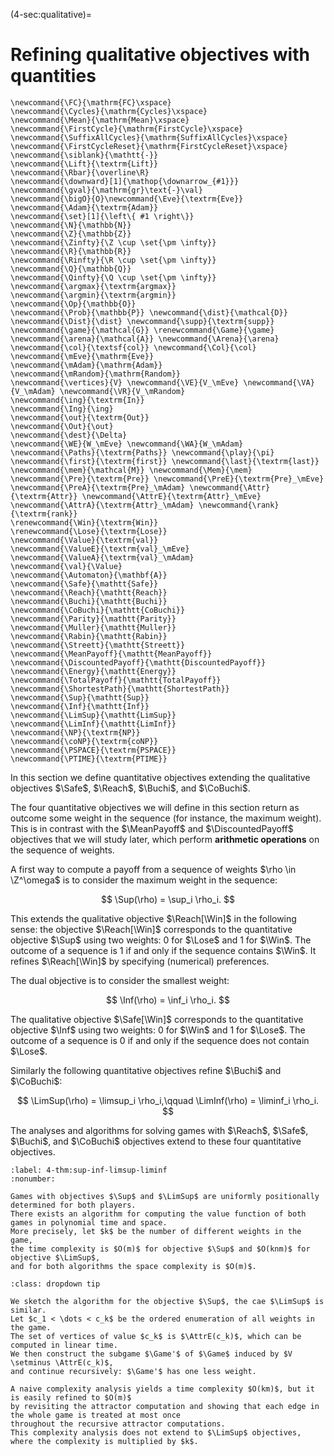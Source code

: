 (4-sec:qualitative)=
# Refining qualitative objectives with quantities

```{math}
\newcommand{\FC}{\mathrm{FC}\xspace} 
\newcommand{\Cycles}{\mathrm{Cycles}\xspace} 
\newcommand{\Mean}{\mathrm{Mean}\xspace} 
\newcommand{\FirstCycle}{\mathrm{FirstCycle}\xspace} 
\newcommand{\SuffixAllCycles}{\mathrm{SuffixAllCycles}\xspace} 
\newcommand{\FirstCycleReset}{\mathrm{FirstCycleReset}\xspace} 
\newcommand{\siblank}{\mathtt{-}}
\newcommand{\Lift}{\textrm{Lift}}
\newcommand{\Rbar}{\overline\R}
\newcommand{\downward}[1]{\mathop{\downarrow_{#1}}}
\newcommand{\gval}{\mathrm{gr}\text{-}\val}
\newcommand{\bigO}{O}\newcommand{\Eve}{\textrm{Eve}}
\newcommand{\Adam}{\textrm{Adam}}
\newcommand{\set}[1]{\left\{ #1 \right\}}
\newcommand{\N}{\mathbb{N}}
\newcommand{\Z}{\mathbb{Z}}
\newcommand{\Zinfty}{\Z \cup \set{\pm \infty}}
\newcommand{\R}{\mathbb{R}}
\newcommand{\Rinfty}{\R \cup \set{\pm \infty}}
\newcommand{\Q}{\mathbb{Q}}
\newcommand{\Qinfty}{\Q \cup \set{\pm \infty}}
\newcommand{\argmax}{\textrm{argmax}}
\newcommand{\argmin}{\textrm{argmin}}
\newcommand{\Op}{\mathbb{O}}
\newcommand{\Prob}{\mathbb{P}} \newcommand{\dist}{\mathcal{D}} \newcommand{\Dist}{\dist} \newcommand{\supp}{\textrm{supp}} 
\newcommand{\game}{\mathcal{G}} \renewcommand{\Game}{\game} \newcommand{\arena}{\mathcal{A}} \newcommand{\Arena}{\arena} 
\newcommand{\col}{\textsf{col}} \newcommand{\Col}{\col} 
\newcommand{\mEve}{\mathrm{Eve}}
\newcommand{\mAdam}{\mathrm{Adam}}
\newcommand{\mRandom}{\mathrm{Random}}
\newcommand{\vertices}{V} \newcommand{\VE}{V_\mEve} \newcommand{\VA}{V_\mAdam} \newcommand{\VR}{V_\mRandom} 
\newcommand{\ing}{\textrm{In}}
\newcommand{\Ing}{\ing}
\newcommand{\out}{\textrm{Out}}
\newcommand{\Out}{\out}
\newcommand{\dest}{\Delta} 
\newcommand{\WE}{W_\mEve} \newcommand{\WA}{W_\mAdam} 
\newcommand{\Paths}{\textrm{Paths}} \newcommand{\play}{\pi} \newcommand{\first}{\textrm{first}} \newcommand{\last}{\textrm{last}} 
\newcommand{\mem}{\mathcal{M}} \newcommand{\Mem}{\mem} 
\newcommand{\Pre}{\textrm{Pre}} \newcommand{\PreE}{\textrm{Pre}_\mEve} \newcommand{\PreA}{\textrm{Pre}_\mAdam} \newcommand{\Attr}{\textrm{Attr}} \newcommand{\AttrE}{\textrm{Attr}_\mEve} \newcommand{\AttrA}{\textrm{Attr}_\mAdam} \newcommand{\rank}{\textrm{rank}}
\renewcommand{\Win}{\textrm{Win}} 
\renewcommand{\Lose}{\textrm{Lose}} 
\newcommand{\Value}{\textrm{val}} 
\newcommand{\ValueE}{\textrm{val}_\mEve} 
\newcommand{\ValueA}{\textrm{val}_\mAdam}
\newcommand{\val}{\Value} 
\newcommand{\Automaton}{\mathbf{A}} 
\newcommand{\Safe}{\mathtt{Safe}}
\newcommand{\Reach}{\mathtt{Reach}} 
\newcommand{\Buchi}{\mathtt{Buchi}} 
\newcommand{\CoBuchi}{\mathtt{CoBuchi}} 
\newcommand{\Parity}{\mathtt{Parity}} 
\newcommand{\Muller}{\mathtt{Muller}} 
\newcommand{\Rabin}{\mathtt{Rabin}} 
\newcommand{\Streett}{\mathtt{Streett}} 
\newcommand{\MeanPayoff}{\mathtt{MeanPayoff}} 
\newcommand{\DiscountedPayoff}{\mathtt{DiscountedPayoff}}
\newcommand{\Energy}{\mathtt{Energy}}
\newcommand{\TotalPayoff}{\mathtt{TotalPayoff}}
\newcommand{\ShortestPath}{\mathtt{ShortestPath}}
\newcommand{\Sup}{\mathtt{Sup}}
\newcommand{\Inf}{\mathtt{Inf}}
\newcommand{\LimSup}{\mathtt{LimSup}}
\newcommand{\LimInf}{\mathtt{LimInf}}
\newcommand{\NP}{\textrm{NP}}
\newcommand{\coNP}{\textrm{coNP}}
\newcommand{\PSPACE}{\textrm{PSPACE}}
\newcommand{\PTIME}{\textrm{PTIME}}
```
In this section we define quantitative objectives extending the qualitative objectives $\Safe$, $\Reach$, $\Buchi$, and $\CoBuchi$.

The four quantitative objectives we will define in this section return as outcome some weight in the sequence (for instance, the maximum weight).
This is in contrast with the $\MeanPayoff$ and $\DiscountedPayoff$ objectives that we will study later,
which perform **arithmetic operations** on the sequence of weights.

A first way to compute a payoff from a sequence of weights $\rho \in \Z^\omega$ is to consider the maximum weight in the sequence:

$$
\Sup(\rho) = \sup_i \rho_i.
$$

This extends the qualitative objective $\Reach[\Win]$ in the following sense: 
the objective $\Reach[\Win]$ corresponds to the quantitative objective $\Sup$ using two weights: $0$ for $\Lose$ and $1$ for $\Win$.
The outcome of a sequence is $1$ if and only if the sequence contains $\Win$.
It refines $\Reach[\Win]$ by specifying (numerical) preferences.

The dual objective is to consider the smallest weight:

$$
\Inf(\rho) = \inf_i \rho_i.
$$

The qualitative objective $\Safe[\Win]$ corresponds to the quantitative objective $\Inf$
using two weights: $0$ for $\Win$ and $1$ for $\Lose$.
The outcome of a sequence is $0$ if and only if the sequence does not contain $\Lose$.

Similarly the following quantitative objectives refine $\Buchi$ and $\CoBuchi$:

$$
  \LimSup(\rho) = \limsup_i \rho_i,\qquad 
  \LimInf(\rho) = \liminf_i \rho_i.
$$


The analyses and algorithms for solving games with $\Reach$, $\Safe$, $\Buchi$, and $\CoBuchi$ objectives extend to these four quantitative objectives.

```{prf:theorem} needs title 4-thm:sup-inf-limsup-liminf
:label: 4-thm:sup-inf-limsup-liminf
:nonumber:

Games with objectives $\Sup$ and $\LimSup$ are uniformly positionally determined for both players.
There exists an algorithm for computing the value function of both games in polynomial time and space.
More precisely, let $k$ be the number of different weights in the game,
the time complexity is $O(m)$ for objective $\Sup$ and $O(knm)$ for objective $\LimSup$,
and for both algorithms the space complexity is $O(m)$.

```


```{admonition} Proof
:class: dropdown tip

We sketch the algorithm for the objective $\Sup$, the cae $\LimSup$ is similar.
Let $c_1 < \dots < c_k$ be the ordered enumeration of all weights in the game.
The set of vertices of value $c_k$ is $\AttrE(c_k)$, which can be computed in linear time.
We then construct the subgame $\Game'$ of $\Game$ induced by $V \setminus \AttrE(c_k)$,
and continue recursively: $\Game'$ has one less weight.

A naive complexity analysis yields a time complexity $O(km)$, but it is easily refined to $O(m)$ 
by revisiting the attractor computation and showing that each edge in the whole game is treated at most once
throughout the recursive attractor computations.
This complexity analysis does not extend to $\LimSup$ objectives, where the complexity is multiplied by $k$.

```

